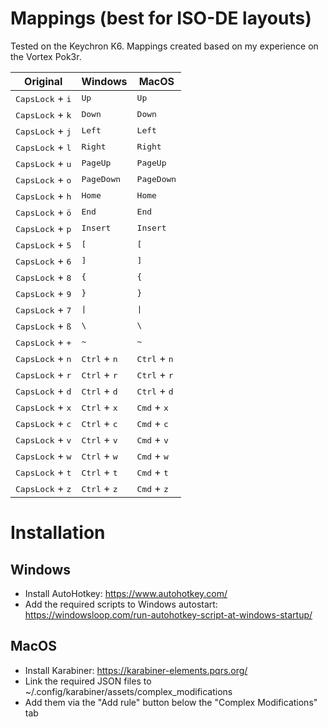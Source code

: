 # Mappings (best for ISO-DE layouts)
Tested on the Keychron K6. Mappings created based on my experience on the Vortex Pok3r.

|Original|Windows|MacOS|
|-|-|-|
|<kbd>CapsLock</kbd> + <kbd>i</kbd>|<kbd>Up</kbd>|<kbd>Up</kbd>|
|<kbd>CapsLock</kbd> + <kbd>k</kbd>|<kbd>Down</kbd>|<kbd>Down</kbd>|
|<kbd>CapsLock</kbd> + <kbd>j</kbd>|<kbd>Left</kbd>|<kbd>Left</kbd>|
|<kbd>CapsLock</kbd> + <kbd>l</kbd>|<kbd>Right</kbd>|<kbd>Right</kbd>|
|<kbd>CapsLock</kbd> + <kbd>u</kbd>|<kbd>PageUp</kbd>|<kbd>PageUp</kbd>|
|<kbd>CapsLock</kbd> + <kbd>o</kbd>|<kbd>PageDown</kbd>|<kbd>PageDown</kbd>|
|<kbd>CapsLock</kbd> + <kbd>h</kbd>|<kbd>Home</kbd>|<kbd>Home</kbd>|
|<kbd>CapsLock</kbd> + <kbd>ö</kbd>|<kbd>End</kbd>|<kbd>End</kbd>|
|<kbd>CapsLock</kbd> + <kbd>p</kbd>|<kbd>Insert</kbd>|<kbd>Insert</kbd>|
|<kbd>CapsLock</kbd> + <kbd>5</kbd>|<kbd>[</kbd>|<kbd>[</kbd>|
|<kbd>CapsLock</kbd> + <kbd>6</kbd>|<kbd>]</kbd>|<kbd>]</kbd>|
|<kbd>CapsLock</kbd> + <kbd>8</kbd>|<kbd>{</kbd>|<kbd>{</kbd>|
|<kbd>CapsLock</kbd> + <kbd>9</kbd>|<kbd>}</kbd>|<kbd>}</kbd>|
|<kbd>CapsLock</kbd> + <kbd>7</kbd>|<kbd>&vert;</kbd>|<kbd>&vert;</kbd>|
|<kbd>CapsLock</kbd> + <kbd>ß</kbd>|<kbd>\\</kbd>|<kbd>\\</kbd>|
|<kbd>CapsLock</kbd> + <kbd>+</kbd>|<kbd>~</kbd>|<kbd>~</kbd>|
|<kbd>CapsLock</kbd> + <kbd>n</kbd>|<kbd>Ctrl</kbd> + <kbd>n</kbd>|<kbd>Ctrl</kbd> + <kbd>n</kbd>|
|<kbd>CapsLock</kbd> + <kbd>r</kbd>|<kbd>Ctrl</kbd> + <kbd>r</kbd>|<kbd>Ctrl</kbd> + <kbd>r</kbd>|
|<kbd>CapsLock</kbd> + <kbd>d</kbd>|<kbd>Ctrl</kbd> + <kbd>d</kbd>|<kbd>Ctrl</kbd> + <kbd>d</kbd>|
|<kbd>CapsLock</kbd> + <kbd>x</kbd>|<kbd>Ctrl</kbd> + <kbd>x</kbd>|<kbd>Cmd</kbd> + <kbd>x</kbd>|
|<kbd>CapsLock</kbd> + <kbd>c</kbd>|<kbd>Ctrl</kbd> + <kbd>c</kbd>|<kbd>Cmd</kbd> + <kbd>c</kbd>|
|<kbd>CapsLock</kbd> + <kbd>v</kbd>|<kbd>Ctrl</kbd> + <kbd>v</kbd>|<kbd>Cmd</kbd> + <kbd>v</kbd>|
|<kbd>CapsLock</kbd> + <kbd>w</kbd>|<kbd>Ctrl</kbd> + <kbd>w</kbd>|<kbd>Cmd</kbd> + <kbd>w</kbd>|
|<kbd>CapsLock</kbd> + <kbd>t</kbd>|<kbd>Ctrl</kbd> + <kbd>t</kbd>|<kbd>Cmd</kbd> + <kbd>t</kbd>|
|<kbd>CapsLock</kbd> + <kbd>z</kbd>|<kbd>Ctrl</kbd> + <kbd>z</kbd>|<kbd>Cmd</kbd> + <kbd>z</kbd>|

# Installation

## Windows

* Install AutoHotkey: https://www.autohotkey.com/
* Add the required scripts to Windows autostart: https://windowsloop.com/run-autohotkey-script-at-windows-startup/

## MacOS

* Install Karabiner: https://karabiner-elements.pqrs.org/
* Link the required JSON files to ~/.config/karabiner/assets/complex_modifications
* Add them via the "Add rule" button below the "Complex Modifications" tab
